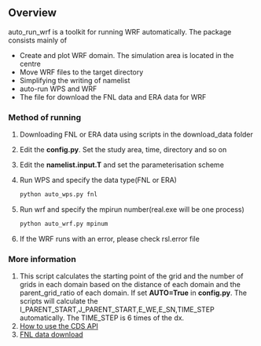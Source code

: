 ## Overview

auto_run_wrf is a toolkit for running WRF automatically. The package consists mainly of

- Create and plot WRF domain. The simulation area is located in the centre
- Move WRF files to the target directory
- Simplifying the writing of namelist
- auto-run WPS and WRF
- The file for download the FNL data and ERA data for WRF

### Method of running

1. Downloading FNL or ERA data using scripts in the download_data folder

2. Edit the **config.py**. Set the study area, time, directory and so on

3. Edit the **namelist.input.T** and set  the parameterisation scheme

4. Run WPS  and specify the data type(FNL or ERA)

   ```python
   python auto_wps.py fnl
   ```

5. Run wrf and specify the mpirun number(real.exe will be one process)

    ```python
    python auto_wrf.py mpinum  
    ```

6. If the WRF runs with an error, please check rsl.error file

### More information

1. This script calculates the starting point of the grid and the number of grids in each domain based on the distance of each  domain and the parent_grid_ratio of each domain. If set **AUTO=True** in **config.py**. The scripts will calculate the I_PARENT_START,J_PARENT_START,E_WE,E_SN,TIME_STEP automatically. The TIME_STEP  is 6 times of the dx.
2. [How to use the CDS API](https://cds.climate.copernicus.eu/api-how-to#install-the-cds-api-key)
3. [FNL data download](https://rda.ucar.edu/datasets/ds083.2/#!description)
